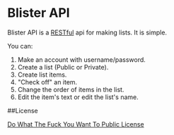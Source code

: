 # Blister API

Blister API is a [RESTful](http://en.wikipedia.org/wiki/Representational_state_transfer) api for making lists. It is simple.

You can:

1. Make an account with username/password.
2. Create a list (Public or Private).
3. Create list items.
4. "Check off" an item.
5. Change the order of items in the list.
6. Edit the item's text or edit the list's name.



##License

[Do What The Fuck You Want To Public License](http://www.wtfpl.net/about/)
